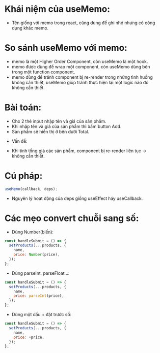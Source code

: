 # Khái niệm của useMemo:

- Tên giống với memo trong react, cũng dùng để ghi nhớ nhưng có công dụng khác memo.

# So sánh useMemo với memo:

- memo là một Higher Order Component, còn useMemo là một hook.
- memo được dùng để wrap một component, còn useMemo dùng bên trong một function component.
- memo dùng để tránh component bị re-render trong những tình huống không cần thiết, useMemo giúp tránh thực hiện lại một logic nào đó không cần thiết.

# Bài toán:

- Cho 2 thẻ input nhập tên và giá của sản phẩm.
- Khi nhập tên và giá của sản phẩm thì bấm button Add.
- Sản phẩm sẽ hiển thị ở bên dưới Total.

* Vấn đề:

- Khi tính tổng giá các sản phẩm, component bị re-render liên tục -> không cần thiết.

# Cú pháp:

```jsx
useMemo(callback, deps);
```

- Nguyên lý hoạt động của deps giống useEffect háy useCallback.

# Các mẹo convert chuỗi sang số:

- Dùng Number(biến):

```jsx
const handleSubmit = () => {
  setProducts(...products, {
    name,
    price: Number(price),
  });
};
```

- Dùng parseInt, parseFloat...:

```jsx
const handleSubmit = () => {
  setProducts(...products, {
    name,
    price: parseInt(price),
  });
};
```

- Dùng một dấu + đặt trước số:

```jsx
const handleSubmit = () => {
  setProducts(...products, {
    name,
    price: +price,
  });
};
```
